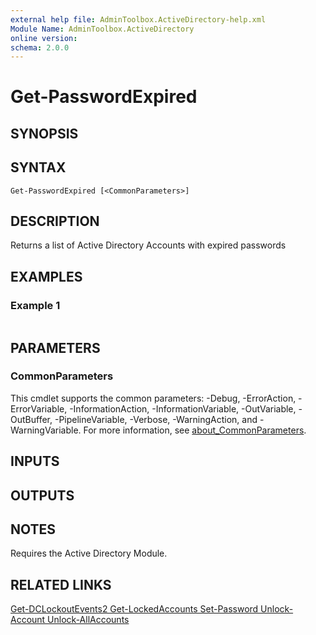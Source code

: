 ```yaml
---
external help file: AdminToolbox.ActiveDirectory-help.xml
Module Name: AdminToolbox.ActiveDirectory
online version:
schema: 2.0.0
---
```


# Get-PasswordExpired

## SYNOPSIS

## SYNTAX

```
Get-PasswordExpired [<CommonParameters>]
```

## DESCRIPTION
Returns a list of Active Directory Accounts with expired passwords

## EXAMPLES

### Example 1
```powershell

```



## PARAMETERS

### CommonParameters
This cmdlet supports the common parameters: -Debug, -ErrorAction, -ErrorVariable, -InformationAction, -InformationVariable, -OutVariable, -OutBuffer, -PipelineVariable, -Verbose, -WarningAction, and -WarningVariable. For more information, see [about_CommonParameters](http://go.microsoft.com/fwlink/?LinkID=113216).

## INPUTS

## OUTPUTS

## NOTES
Requires the Active Directory Module.

## RELATED LINKS

[Get-DCLockoutEvents2
Get-LockedAccounts
Set-Password
Unlock-Account
Unlock-AllAccounts]()

